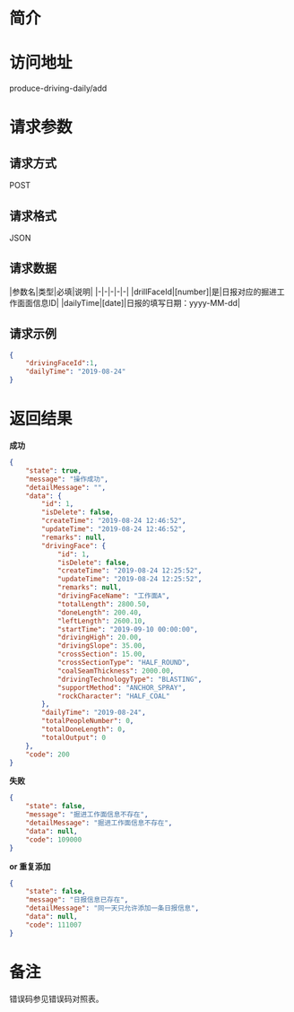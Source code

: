 # 简介

# 访问地址
produce-driving-daily/add

# 请求参数

## 请求方式
POST

## 请求格式
JSON

## 请求数据
|参数名|类型|必填|说明|
|-|-|-|-|-|
|drillFaceId|[number]|是|日报对应的掘进工作面面信息ID|
|dailyTime|[date]|日报的填写日期：yyyy-MM-dd|

## 请求示例
```json
{
	"drivingFaceId":1,
	"dailyTime": "2019-08-24"
}
```

# 返回结果
**成功**
```json
{
    "state": true,
    "message": "操作成功",
    "detailMessage": "",
    "data": {
        "id": 1,
        "isDelete": false,
        "createTime": "2019-08-24 12:46:52",
        "updateTime": "2019-08-24 12:46:52",
        "remarks": null,
        "drivingFace": {
            "id": 1,
            "isDelete": false,
            "createTime": "2019-08-24 12:25:52",
            "updateTime": "2019-08-24 12:25:52",
            "remarks": null,
            "drivingFaceName": "工作面A",
            "totalLength": 2800.50,
            "doneLength": 200.40,
            "leftLength": 2600.10,
            "startTime": "2019-09-10 00:00:00",
            "drivingHigh": 20.00,
            "drivingSlope": 35.00,
            "crossSection": 15.00,
            "crossSectionType": "HALF_ROUND",
            "coalSeamThickness": 2000.00,
            "drivingTechnologyType": "BLASTING",
            "supportMethod": "ANCHOR_SPRAY",
            "rockCharacter": "HALF_COAL"
        },
        "dailyTime": "2019-08-24",
        "totalPeopleNumber": 0,
        "totalDoneLength": 0,
        "totalOutput": 0
    },
    "code": 200
}
```

**失败**
```json
{
    "state": false,
    "message": "掘进工作面信息不存在",
    "detailMessage": "掘进工作面信息不存在",
    "data": null,
    "code": 109000
}
```

**or 重复添加**
```json
{
    "state": false,
    "message": "日报信息已存在",
    "detailMessage": "同一天只允许添加一条日报信息",
    "data": null,
    "code": 111007
}
```

# 备注
错误码参见错误码对照表。